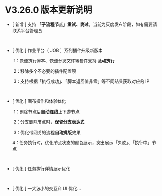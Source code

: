 # V3.26.0 版本更新说明

- [ 新增 ]  支持 **「子流程节点」重试、跳过**。当前为灰度发布阶段，如有需要请联系平台管理员

    <br/>

- [ 优化 ]  作业平台（ JOB ）系列插件升级新版本

  ​    1：快速执行脚本、快速分发文件等插件支持 **滚动执行**

  ​    2：移除多个不必要的插件配置项

  ​    3：支持根据「执行成功」、「脚本返回值非零」等不同结果获取对应的 IP

  <br/>

- [ 优化 ]  画布操作和体验优化

  ​    1：删除节点后**自动连线**上下游节点

  ​    2：分支删除节点时，**保留分支表达式**

  ​    3：优化带网关的流程**自动排版**效果

  ​    4：任务执行时，优化节点状态的颜色展示，突出展示「失败」、「执行中」节点

  <br/>

- [ 优化 ]  任务执行详情展示优化

    <br/>

- [ 优化 ]  一大波小的交互和 UI 优化...
